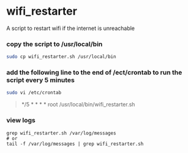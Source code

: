 # wifi_restarter
A script to restart wifi if the internet is unreachable

### copy the script to /usr/local/bin
```bash
sudo cp wifi_restarter.sh /usr/local/bin
```

### add the following line to the end of /ect/crontab to run the script every 5 minutes
```bash
sudo vi /etc/crontab
```
> */5 *   * * *   root    /usr/local/bin/wifi_restarter.sh

### view logs
```
grep wifi_restarter.sh /var/log/messages
# or
tail -f /var/log/messages | grep wifi_restarter.sh
```
